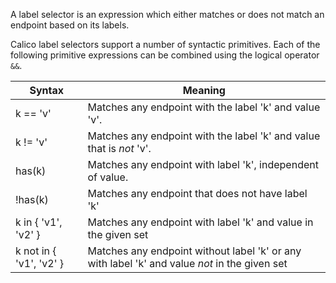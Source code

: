 A label selector is an expression which either matches or does not match an endpoint based on its labels.

Calico label selectors support a number of syntactic primitives.  Each of the following 
primitive expressions can be combined using the logical operator `&&`.

| Syntax              | Meaning                     |
|---------------------|-----------------------------|
| k == 'v'            | Matches any endpoint with the label 'k' and value 'v'.
| k != 'v'            | Matches any endpoint with the label 'k' and value that is _not_ 'v'.
| has(k)              | Matches any endpoint with label 'k', independent of value.
| !has(k)             | Matches any endpoint that does not have label 'k'
| k in { 'v1', 'v2' } | Matches any endpoint with label 'k' and value in the given set
| k not in { 'v1', 'v2' } | Matches any endpoint without label 'k' or any with label 'k' and value _not_ in the given set


